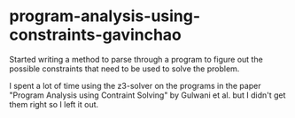 # program-analysis-using-constraints-gavinchao

Started writing a method to parse through a program to figure out the possible constraints that need to be used to solve the problem. 

I spent a lot of time using the z3-solver on the programs in the paper "Program Analysis using Contraint Solving" by Gulwani et al. but I didn't get them right so I left it out.